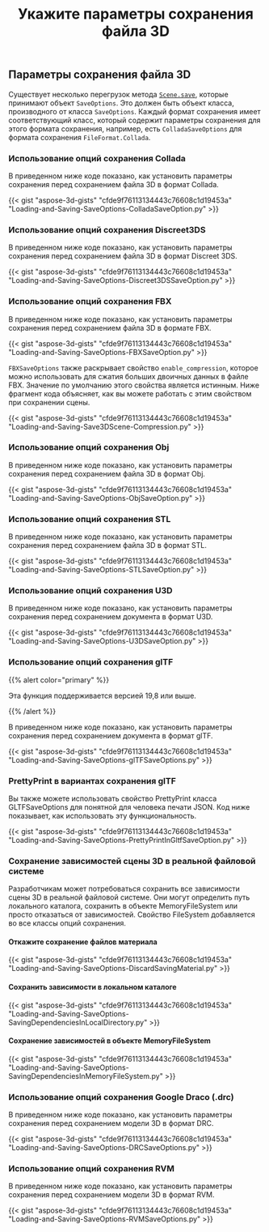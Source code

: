 ﻿---
title: Укажите параметры сохранения файла 3D
type: docs
weight: 40
url: /ru/python-net/specify-3d-file-save-options/
description: Существует несколько перегрузок метода Scene.Save, которые принимают объект SaveOptions. Каждый формат сохранения имеет соответствующий класс, который содержит параметры сохранения для этого формата сохранения.
---
## **Параметры сохранения файла 3D**
Существует несколько перегрузок метода [`Scene.save`](https://reference.aspose.com/3d/net/aspose.threed/scene), которые принимают объект `SaveOptions`. Это должен быть объект класса, производного от класса `SaveOptions`. Каждый формат сохранения имеет соответствующий класс, который содержит параметры сохранения для этого формата сохранения, например, есть `ColladaSaveOptions` для формата сохранения `FileFormat.Collada`.
### **Использование опций сохранения Collada**
В приведенном ниже коде показано, как установить параметры сохранения перед сохранением файла 3D в формат Collada.

{{< gist "aspose-3d-gists" "cfde9f76113134443c76608c1d19453a" "Loading-and-Saving-SaveOptions-ColladaSaveOption.py" >}}
### **Использование опций сохранения Discreet3DS**
В приведенном ниже коде показано, как установить параметры сохранения перед сохранением файла 3D в формат Discreet 3DS.

{{< gist "aspose-3d-gists" "cfde9f76113134443c76608c1d19453a" "Loading-and-Saving-SaveOptions-Discreet3DSSaveOption.py" >}}
### **Использование опций сохранения FBX**
В приведенном ниже коде показано, как установить параметры сохранения перед сохранением файла 3D в формате FBX.

{{< gist "aspose-3d-gists" "cfde9f76113134443c76608c1d19453a" "Loading-and-Saving-SaveOptions-FBXSaveOption.py" >}}

`FBXSaveOptions` также раскрывает свойство `enable_compression`, которое можно использовать для сжатия больших двоичных данных в файле FBX. Значение по умолчанию этого свойства является истинным. Ниже фрагмент кода объясняет, как вы можете работать с этим свойством при сохранении сцены.



{{< gist "aspose-3d-gists" "cfde9f76113134443c76608c1d19453a" "Loading-and-Saving-Save3DScene-Compression.py" >}}
### **Использование опций сохранения Obj**
В приведенном ниже коде показано, как установить параметры сохранения перед сохранением файла 3D в формат Obj.

{{< gist "aspose-3d-gists" "cfde9f76113134443c76608c1d19453a" "Loading-and-Saving-SaveOptions-ObjSaveOption.py" >}}
### **Использование опций сохранения STL**
В приведенном ниже коде показано, как установить параметры сохранения перед сохранением файла 3D в формат STL.

{{< gist "aspose-3d-gists" "cfde9f76113134443c76608c1d19453a" "Loading-and-Saving-SaveOptions-STLSaveOption.py" >}}
### **Использование опций сохранения U3D**
В приведенном ниже коде показано, как установить параметры сохранения перед сохранением документа в формат U3D.

{{< gist "aspose-3d-gists" "cfde9f76113134443c76608c1d19453a" "Loading-and-Saving-SaveOptions-U3DSaveOption.py" >}}
### **Использование опций сохранения glTF**
{{% alert color="primary" %}} 

Эта функция поддерживается версией 19,8 или выше.

{{% /alert %}} 



В приведенном ниже коде показано, как установить параметры сохранения перед сохранением документа в формат glTF.

{{< gist "aspose-3d-gists" "cfde9f76113134443c76608c1d19453a" "Loading-and-Saving-SaveOptions-glTFSaveOptions.py" >}}
### **PrettyPrint в вариантах сохранения glTF**
Вы также можете использовать свойство PrettyPrint класса GLTFSaveOptions для понятной для человека печати JSON. Код ниже показывает, как использовать эту функциональность.

{{< gist "aspose-3d-gists" "cfde9f76113134443c76608c1d19453a" "Loading-and-Saving-SaveOptions-PrettyPrintInGltfSaveOption.py" >}}
### **Сохранение зависимостей сцены 3D в реальной файловой системе**
Разработчикам может потребоваться сохранить все зависимости сцены 3D в реальной файловой системе. Они могут определить путь локального каталога, сохранить в объекте MemoryFileSystem или просто отказаться от зависимостей. Свойство FileSystem добавляется во все классы опций сохранения.
#### **Откажите сохранение файлов материала**
{{< gist "aspose-3d-gists" "cfde9f76113134443c76608c1d19453a" "Loading-and-Saving-SaveOptions-DiscardSavingMaterial.py" >}}
#### **Сохранить зависимости в локальном каталоге**
{{< gist "aspose-3d-gists" "cfde9f76113134443c76608c1d19453a" "Loading-and-Saving-SaveOptions-SavingDependenciesInLocalDirectory.py" >}}
#### **Сохранение зависимостей в объекте MemoryFileSystem**
{{< gist "aspose-3d-gists" "cfde9f76113134443c76608c1d19453a" "Loading-and-Saving-SaveOptions-SavingDependenciesInMemoryFileSystem.py" >}}
### **Использование опций сохранения Google Draco (.drc)**
В приведенном ниже коде показано, как установить параметры сохранения перед сохранением модели 3D в формат DRC.

{{< gist "aspose-3d-gists" "cfde9f76113134443c76608c1d19453a" "Loading-and-Saving-SaveOptions-DRCSaveOptions.py" >}}
### **Использование опций сохранения RVM**
В приведенном ниже коде показано, как установить параметры сохранения перед сохранением модели 3D в формат RVM.

{{< gist "aspose-3d-gists" "cfde9f76113134443c76608c1d19453a" "Loading-and-Saving-SaveOptions-RVMSaveOptions.py" >}}
